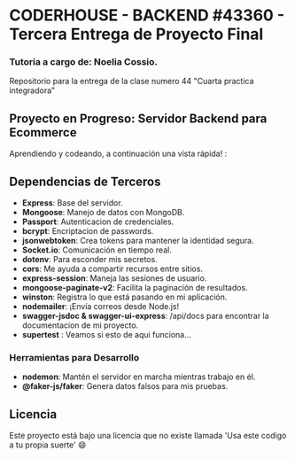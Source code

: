 # CODERHOUSE - BACKEND #43360 - Tercera Entrega de Proyecto Final
### Tutoria a cargo de: Noelia Cossio.

Repositorio para la entrega de la clase numero 44 "Cuarta practica integradora"

## Proyecto en Progreso: Servidor Backend para Ecommerce

Aprendiendo y codeando, a continuación una vista rápida! :

## Dependencias de Terceros

- **Express**: Base del servidor.
- **Mongoose**: Manejo de datos con MongoDB.
- **Passport**: Autenticacion de credenciales.
- **bcrypt**: Encriptacion de passwords.
- **jsonwebtoken**: Crea tokens para mantener la identidad segura.
- **Socket.io**: Comunicación en tiempo real.
- **dotenv**: Para esconder mis secretos.
- **cors**: Me ayuda a compartir recursos entre sitios.
- **express-session**: Maneja las sesiones de usuario.
- **mongoose-paginate-v2**: Facilita la paginación de resultados.
- **winston**: Registra lo que está pasando en mi aplicación.
- **nodemailer**: ¡Envía correos desde Node.js!
- **swagger-jsdoc & swagger-ui-express**: /api/docs para encontrar la documentacion de mi proyecto.
- **supertest** : Veamos si esto de aqui funciona...

### Herramientas para Desarrollo

- **nodemon**: Mantén el servidor en marcha mientras trabajo en él.
- **@faker-js/faker**: Genera datos falsos para mis pruebas.

## Licencia

Este proyecto está bajo una licencia que no existe llamada 'Usa este codigo a tu propia suerte' 😄
